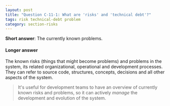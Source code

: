 ```yaml
---
layout: post
title: "Question C-11-1: What are 'risks' and 'technical debt'?"
tags: risk technical-debt problem
category: section-risks
---
```




**Short answer**: The currently known problems.

#### Longer answer

The known risks (things that might become problems) and problems in the system, its related organizational, operational and development processes. They can refer to source code, structures, concepts,
decisions and all other aspects of the system.


>It's useful for development teams to have an overview of currently known risks and problems, so it can actively _manage_ the development and evolution of the system.
